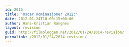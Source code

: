 ```yaml
---
id: 2015
title: 'Oscar nominasjoner 2012:'
date: 2012-01-24T18:00:15+00:00
author: Hans-Kristian Rangnes
layout: revision
guid: http://filmbloggen.net/2012/01/24/2014-revision/
permalink: /2012/01/24/2014-revision/
---
```

